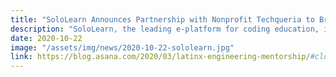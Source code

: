```yaml
---
title: "SoloLearn Announces Partnership with Nonprofit Techqueria to Bridge Skills Gaps and Promote Latinx Careers in Tech"
description: "SoloLearn, the leading e-platform for coding education, is proud to announce a year-long partnership with Techqueria, a 501(c)(3) nonprofit dedicated to empowering Latinx professionals with the resources and support they need to become leaders in the tech industry."
date: 2020-10-22
image: "/assets/img/news/2020-10-22-sololearn.jpg"
link: https://blog.asana.com/2020/03/latinx-engineering-mentorship/#close
---
```



